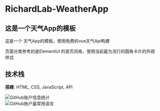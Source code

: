 # RichardLab-WeatherApp
## 这是一个天气App的模板 
这是一个 天气App的模板，使用免费的vue天气Api构建

页面分类参考的是ElementUI 的首页风格，使用当前最为流行的圆角卡片的外观样式

## 技术栈

**搭建:** HTML, CSS, JavaScript, API<br>

![GitHub账户信息统计](https://github-stats.ubrong.com/api?username=Richard233n&show_icons=true&theme=tokyonight)
<br>
![GitHub账户最常用语言](https://github-stats.ubrong.com/api/top-langs/?username=Richard233n&theme=tokyonight)


